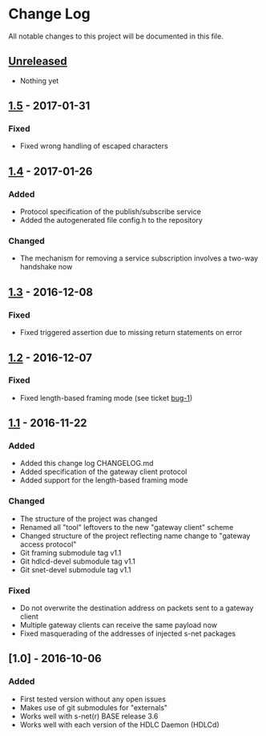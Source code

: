 # Change Log
All notable changes to this project will be documented in this file.

## [Unreleased]
- Nothing yet


## [1.5] - 2017-01-31
### Fixed
- Fixed wrong handling of escaped characters


## [1.4] - 2017-01-26
### Added
- Protocol specification of the publish/subscribe service
- Added the autogenerated file config.h to the repository

### Changed
- The mechanism for removing a service subscription involves a two-way handshake now


## [1.3] - 2016-12-08
### Fixed
- Fixed triggered assertion due to missing return statements on error


## [1.2] - 2016-12-07
### Fixed
- Fixed length-based framing mode (see ticket [bug-1])


## [1.1] - 2016-11-22
### Added
- Added this change log CHANGELOG.md
- Added specification of the gateway client protocol
- Added support for the length-based framing mode

### Changed
- The structure of the project was changed
- Renamed all "tool" leftovers to the new "gateway client" scheme
- Changed structure of the project reflecting name change to "gateway access protocol"
- Git framing submodule tag v1.1
- Git hdlcd-devel submodule tag v1.1
- Git snet-devel submodule tag v1.1

### Fixed
- Do not overwrite the destination address on packets sent to a gateway client
- Multiple gateway clients can receive the same payload now
- Fixed masquerading of the addresses of injected s-net packages


## [1.0] - 2016-10-06
### Added
- First tested version without any open issues
- Makes use of git submodules for "externals"
- Works well with s-net(r) BASE release 3.6
- Works well with each version of the HDLC Daemon (HDLCd)

[Unreleased]: https://github.com/Strunzdesign/snet-gateway/compare/v1.5...HEAD
[1.5]: https://github.com/Strunzdesign/snet-gateway/compare/v1.4...v1.5
[1.4]: https://github.com/Strunzdesign/snet-gateway/compare/v1.3...v1.4
[1.3]: https://github.com/Strunzdesign/snet-gateway/compare/v1.2...v1.3
[1.2]: https://github.com/Strunzdesign/snet-gateway/compare/v1.1...v1.2
[1.1]: https://github.com/Strunzdesign/snet-gateway/compare/v1.0...v1.1

[bug-1]: https://github.com/Strunzdesign/snet-gateway/issues/1
